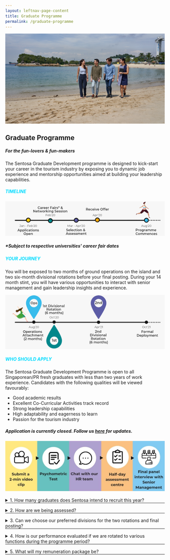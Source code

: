 ```yaml
---
layout: leftnav-page-content
title: Graduate Programme
permalink: /graduate-programme
---
```

<figure style="margin: 0;position: relative;">
<img src="../images/graduate-programme/hero-bannerv2.jpg" alt="Graduate Programme Hero Banner"/>
</figure>
<h2><b>Graduate Programme</b></h2>
<h5><b>For the fun-lovers & fun-makers</b></h5>

The Sentosa Graduate Development programme is designed to kick-start your career in the tourism industry by exposing you to dynamic job experience and mentorship opportunities aimed at building your leadership capabilities.

<h5 style="color: #00DBFF"><b>TIMELINE</b></h5>
  <figure style="margin: 0;">
  <img src="../images/graduate-programme/timeline.jpg" alt="Timeline"/>
  </figure>
<h5><b>*Subject to respective universities' career fair dates</b></h5>
<h5 style="color: #00DBFF"><b>YOUR JOURNEY</b></h5>

You will be exposed to two months of ground operations on the island and two six-month divisional rotations before your final posting. During your 14 month stint, you will have various opportunities to interact with senior management and gain leadership insights and experience.

 <figure style="margin: 0;">
  <img src="../images/graduate-programme/your journey.jpg" alt="Your Journey"/>
 </figure>
<h5 style="color: #00DBFF"><b>WHO SHOULD APPLY</b></h5>

The Sentosa Graduate Development Programme is open to all Singaporean/PR fresh graduates with less than two years of work experience. Candidates with the following qualities will be viewed favourably:

  - Good academic results
  - Excellent Co-Curricular Activities track record
  - Strong leadership capabilities
  - High adaptability and eagerness to learn
  - Passion for the tourism industry

<h5><b>Application is currently closed. Follow us <a href="https://www.linkedin.com/company/sentosa-development-corporation/">here</a>
 for updates.</b></h5>
 <figure style="margin: 0;">
  <img src="../images/graduate-programme/application-timeline.jpg" alt="Application Timeline"/>
 </figure>
<br/>
  <details>
      <summary>1. How many graduates does Sentosa intend to recruit this year?</summary>
    <p>
      A: The number of graduates recruited will depend on the quality of our applicants that year.
    </p>
</details>
<hr style="margin-top: 0;"/>
  <details>
      <summary>2. How are we being assessed?</summary>
    <p>
      A: You will be assessed through your academic and co-curricular track records as well as any past internship experiences and leadership capabilities. If short-listed, you will then undergo a series of assessments and panel interviews. If you are selected, you will be informed within a week following the final assessment. 
    </p>
</details>
<hr style="margin-top: 0;"/>
  <details>
      <summary>3. Can we choose our preferred divisions for the two rotations and final posting?</summary>
    <p>
     A: HR will assign you to your respective divisions during the two 6-month divisional rotation. This is to ensure that you receive a holistic and well-rounded exposure, while taking into consideration organizational needs. You will then be formally deployed to a division based on available positions, your career aspirations, and job fit.
    </p>
</details>
<hr style="margin-top: 0;"/>
  <details>
      <summary>4. How is our performance evaluated if we are rotated to various functions during the programme period?</summary>
    <p>
      A: You will be assessed towards the end of each rotation, including the operations attachment. At the end of each rotation, your reporting officer will conduct a performance review with you. At the end of the 14-month programme, HR will consolidate all performance reviews to finalize your final assessment result.
    </p>
</details>
<hr style="margin-top: 0;"/>
<details>
      <summary>5. What will my remuneration package be?</summary>
    <p>
      A: You will receive competitive entry-level salaries and you will also be eligible for full benefits and other bonuses.
    </p>
</details>
<hr style="margin-top: 0;"/>
